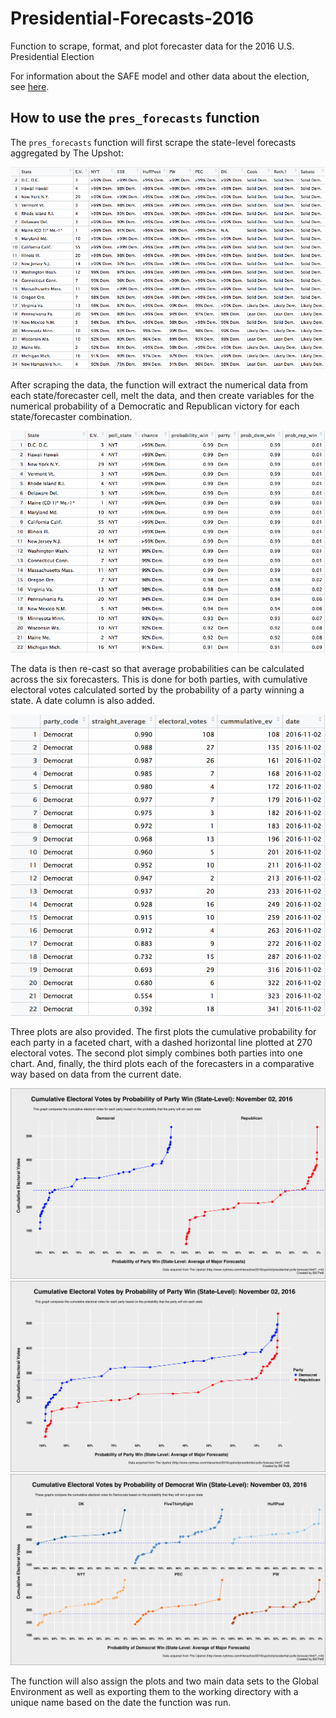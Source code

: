 # Presidential-Forecasts-2016
Function to scrape, format, and plot forecaster data for the 2016 U.S. Presidential Election

For information about the SAFE model and other data about the election, see [here](https://github.com/BillPetti/Presidential-Forecasts-2016/blob/master/safe_model_summary.md).

## How to use the `pres_forecasts` function

The `pres_forecasts` function will first scrape the state-level forecasts aggregated by The Upshot:

![alt text](https://github.com/BillPetti/Presidential-Forecasts-2016/blob/master/Screen%20Shot%202016-11-02%20at%2010.01.05%20AM.png?raw=true)

After scraping the data, the function will extract the numerical data from each state/forecaster cell, melt the data, and then create variables for the numerical probability of a Democratic and Republican victory for each state/forecaster combination.

![alt text](https://github.com/BillPetti/Presidential-Forecasts-2016/blob/master/Screen%20Shot%202016-11-02%20at%2010.02.39%20AM.png?raw=true)

The data is then re-cast so that average probabilities can be calculated across the six forecasters. This is done for both parties, with cumulative electoral votes calculated sorted by the probability of a party winning a state. A date column is also added.

![alt text](https://github.com/BillPetti/Presidential-Forecasts-2016/blob/master/Screen%20Shot%202016-11-02%20at%2010.06.20%20AM.png?raw=true)

Three plots are also provided. The first plots the cumulative probability for each party in a faceted chart, with a dashed horizontal line plotted at 270 electoral votes. The second plot simply combines both parties into one chart. And, finally, the third plots each of the forecasters in a comparative way based on data from the current date.

![alt text](https://github.com/BillPetti/Presidential-Forecasts-2016/blob/master/cumulative_ev_2016_facet_2016-11-02.png?raw=true) 
![alt text](https://github.com/BillPetti/Presidential-Forecasts-2016/blob/master/cumulative_ev_2016_2016-11-02.png?raw=true)  
![alt text](https://github.com/BillPetti/Presidential-Forecasts-2016/blob/master/compare_forecasters_2016-11-03.png?raw=true)

The function will also assign the plots and two main data sets to the Global Environment as well as exporting them to the working directory with a unique name based on the date the function was run.



